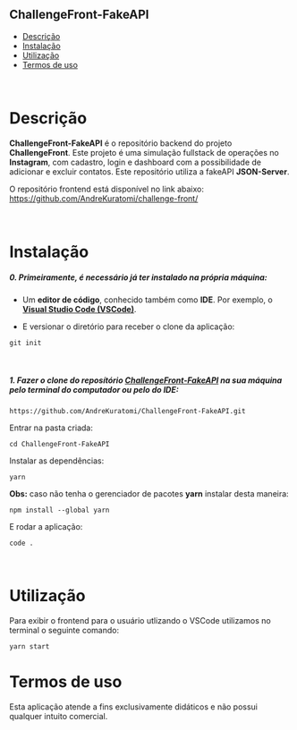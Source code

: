 ## ChallengeFront-FakeAPI

- [Descrição](#descrição)
- [Instalação](#instalação)
- [Utilização](#utilização)
- [Termos de uso](#termos-de-uso)

<br>

# Descrição

<b>ChallengeFront-FakeAPI</b> é o repositório backend do projeto <b>ChallengeFront</b>. Este projeto é uma simulação fullstack de operações no <b>Instagram</b>, com cadastro, login e dashboard com a possibilidade de adicionar e excluir contatos. Este repositório utiliza a fakeAPI <strong>JSON-Server</strong>.

O repositório frontend está disponível no link abaixo:
<strong></strong>
https://github.com/AndreKuratomi/challenge-front/

<br>


# Instalação

<h5>0. Primeiramente, é necessário já ter instalado na própria máquina:</h5>

- Um <b>editor de código</b>, conhecido também como <b>IDE</b>. Por exemplo, o <b>[Visual Studio Code (VSCode)](https://code.visualstudio.com/)</b>.

- <p> E versionar o diretório para receber o clone da aplicação:</p>

```
git init
```

<br>
<h5>1. Fazer o clone do reposítório <span style="text-decoration: underline">ChallengeFront-FakeAPI</span> na sua máquina pelo terminal do computador ou pelo do IDE:</h5>

```
https://github.com/AndreKuratomi/ChallengeFront-FakeAPI.git
```

<p>Entrar na pasta criada:</p>

```
cd ChallengeFront-FakeAPI
```

<p>Instalar as dependências:</p>

```
yarn
```

<p><b>Obs:</b> caso não tenha o gerenciador de pacotes <b>yarn</b> instalar desta maneira:</p>

```
npm install --global yarn
```


<p>E rodar a aplicação:</p>

```
code .
```

<br>


# Utilização

<p>Para exibir o frontend para o usuário utlizando o VSCode utilizamos no terminal o seguinte comando:</p>

```
yarn start
```




# Termos de uso

<p>Esta aplicação atende a fins exclusivamente didáticos e não possui qualquer intuito comercial.</p>
